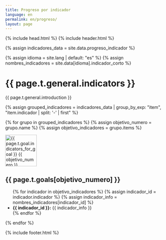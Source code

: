 ```yaml
---
title: Progreso por indicador
language: en
permalink: en/progreso/
layout: page
---
```


{% include head.html %}
{% include header.html %}

<!-- Cargar datos desde progreso_indicador.csv -->
{% assign indicadores_data = site.data.progreso_indicador %}
<!-- Cargar nombres cortos según el idioma seleccionado -->
{% assign idioma = site.lang | default: "es" %}
{% assign nombres_indicadores = site.data[idioma].indicador_corto %}

<div id="main-content" class="container reportingstatus" role="main">
  <!-- Título principal -->
  <h1>{{ page.t.general.indicators }}</h1>
  
  <!-- Introducción -->
  <div>
    <p>{{ page.t.general.introduction }}</p>
  </div>

  <!-- Agrupar indicadores por objetivo -->
  {% assign grouped_indicadores = indicadores_data | group_by_exp: "item", "item.indicador | split: '-' | first" %}
  
  <!-- Iterar por los objetivos -->
  {% for grupo in grouped_indicadores %}
    {% assign objetivo_numero = grupo.name %}
    {% assign objetivo_indicadores = grupo.items %}
    <div class="goal reporting-status-item">
        <div class="frame goal-tiles">
            <img src="{{ site.baseurl }}/assets/img/{{ site.goal_image_prefix }}{{ objetivo_numero }}.{{ site.goal_image_extension }}" 
                 alt="{{ page.t.goal.indicators_for_goal }} {{ objetivo_numero }}" 
                 width="100" height="100" 
                 class="goal-icon-image goal-icon-image-{{ site.goal_image_extension }}"/>
        </div>
        <div class="details">
            <h2 class="status-goal">
                {{ page.t.goals[objetivo_numero] }}
            </h2>
            <ul>
                <!-- Iterar por los indicadores del objetivo -->
                {% for indicador in objetivo_indicadores %}
                    {% assign indicador_id = indicador.indicador %}
                    {% assign indicador_info = nombres_indicadores[indicador_id] %}
                    <li class="indicator-item">
                        <span class="indicator-status {{ indicador.estado | slugify }}" title="{{ indicador.estado | t }}"></span>
                        <strong>{{ indicador_id }}:</strong>
                        <span>{{ indicador_info }}</span>
                    </li>
                {% endfor %}
            </ul>
        </div>
    </div>
  {% endfor %}
</div>

{% include footer.html %}
